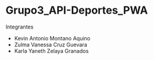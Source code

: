 # Grupo3_API-Deportes_PWA
Integrantes
- Kevin Antonio Montano Aquino
- Zulma Vanessa Cruz Guevara
- Karla Yaneth Zelaya Granados
